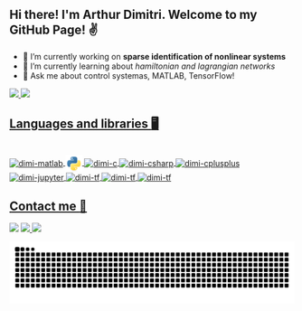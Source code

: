 ## Hi there! I'm Arthur Dimitri. Welcome to my GitHub Page! :v:


- 🔭 I’m currently working on **sparse identification of nonlinear systems**
- 🌱 I’m currently learning about _hamiltonian and lagrangian networks_
- 💬 Ask me about control systemas, MATLAB, TensorFlow! 


 <div>
  <a href="https://github.com/https://github.com/dimitriarthur">
  <img height="180em" src="https://github-readme-stats.vercel.app/api?username=dimitriarthur&show_icons=true&theme=highcontrast&include_all_commits=true&count_private=true"/>
  <img height="180em" src="https://github-readme-stats.vercel.app/api/top-langs/?username=dimitriarthur&layout=compact&langs_count=7&theme=highcontrast"/>
</div>
 
 ## Languages and libraries :desktop_computer:
 
  <div style="display: inline_block"><br>
  <img align="center" alt="dimi-matlab" height="30" width="30" src="https://user-images.githubusercontent.com/50504364/130326223-675b1818-4a65-417b-8649-4c82bf2f1f88.png">
  <img align="center" alt="dimi-py" height="30" width="30" src="https://raw.githubusercontent.com/devicons/devicon/master/icons/python/python-original.svg">
  <img align="center" alt="dimi-c" height="30" width="30" src="https://user-images.githubusercontent.com/50504364/130326288-90246802-5be9-49e6-bfa2-37d043459a49.png">
  <img align="center" alt="dimi-csharp" height="30" width="30" src="https://user-images.githubusercontent.com/50504364/130326483-6d1aa5c0-c369-479c-b5f7-01116893841f.png">
  <img align="center" alt="dimi-cplusplus" height="30" width="30" src="https://user-images.githubusercontent.com/50504364/130326327-bb46ead9-c166-4496-827c-e18f67be7b71.png">
  <img align="center" alt="dimi-jupyter" height="30" width="30" src="https://user-images.githubusercontent.com/50504364/130326357-7aee2f21-dbc0-4c21-b938-8f8b1b19b6cd.png">
  <img align="center" alt="dimi-tf" height="30" width="30" src="https://user-images.githubusercontent.com/50504364/130327809-59c97fdd-62f4-4acc-baa5-c53fda9d4d68.png">
  <img align="center" alt="dimi-tf" height="30" width="30" src="https://user-images.githubusercontent.com/50504364/130327885-3787fa5d-c2b5-42ff-b89b-a4361f6fbb43.png">
  <img align="center" alt="dimi-tf" height="30" width="30" src="https://user-images.githubusercontent.com/50504364/130327900-cf8fc94b-8a5d-4ec0-bd3c-dcd9c01b6895.png">

</div>

  ##
 
## Contact me :envelope_with_arrow:
<div>
  <a href = "mailto:arthur.dimitri@ee.ufcg.edu.br"><img src="https://img.shields.io/badge/-Gmail-%23333?style=for-the-badge&logo=gmail&logoColor=white" target="_blank"></a>
   <a href="http://lattes.cnpq.br/0078892633874056" target="_blank"><img src="https://user-images.githubusercontent.com/50504364/130326727-b3e9d761-5eff-4265-8b4c-a09ea5f6dbf9.png">
  <a href="https://www.linkedin.com/in/arthur-dimitri-488705192/" target="_blank"><img src="https://img.shields.io/badge/-LinkedIn-%230077B5?style=for-the-badge&logo=linkedin&logoColor=white" target="_blank"></a> 
 
![Snake animation](https://github.com/dimitriarthur/dimitriarthur/blob/output/github-contribution-grid-snake.svg)
 
</div>
